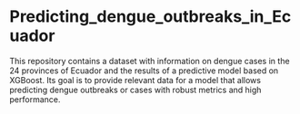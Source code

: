 # Predicting_dengue_outbreaks_in_Ecuador
This repository contains a dataset with information on dengue cases in the 24 provinces of Ecuador and the results of a predictive model based on XGBoost. Its goal is to provide relevant data for a model that allows predicting dengue outbreaks or cases with robust metrics and high performance.
